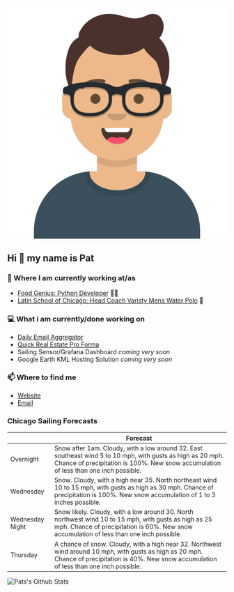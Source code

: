 [![Social banner for p-j-falconer](https://raw.githubusercontent.com/P-J-FALCONER/P-J-FALCONER/master/assets/avataaars.svg)](https://patfalconer.com/)
## Hi :wave: my name is Pat

### 💼 Where I am currently working at/as
- [Food Genius: Python Developer](https://getfoodgenius.com/) 🍔🐍
- [Latin School of Chicago: Head Coach Varisty Mens Water Polo](https://www.latinschool.org/) 🤽


### 💻 What i am currently/done working on
 - [Daily Email Aggregator](https://github.com/P-J-FALCONER/dott_daily_mail)
 - [Quick Real Estate Pro Forma](https://github.com/P-J-FALCONER/henry)
 - Sailing Sensor/Grafana Dashboard *coming very soon*
 - Google Earth KML Hosting Solution *coming very soon*

### 📫 Where to find me
 - [Website](https://patfalconer.com/)
 - [Email](mailto:patrick.j.falconer@gmail.com)


### Chicago Sailing Forecasts
|   | Forecast  |
|---|---|
| Overnight | Snow after 1am. Cloudy, with a low around 32. East southeast wind 5 to 10 mph, with gusts as high as 20 mph. Chance of precipitation is 100%. New snow accumulation of less than one inch possible. |
| Wednesday | Snow. Cloudy, with a high near 35. North northeast wind 10 to 15 mph, with gusts as high as 30 mph. Chance of precipitation is 100%. New snow accumulation of 1 to 3 inches possible. |
| Wednesday Night | Snow likely. Cloudy, with a low around 30. North northwest wind 10 to 15 mph, with gusts as high as 25 mph. Chance of precipitation is 60%. New snow accumulation of less than one inch possible. |
| Thursday | A chance of snow. Cloudy, with a high near 32. Northwest wind around 10 mph, with gusts as high as 20 mph. Chance of precipitation is 40%. New snow accumulation of less than one inch possible. |

![Pats's Github Stats](https://github-readme-stats.vercel.app/api?username=p-j-falconer&show_icons=true&theme=radical)
